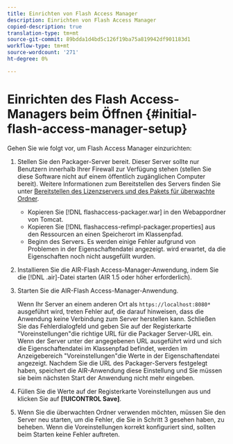 ```yaml
---
title: Einrichten von Flash Access Manager
description: Einrichten von Flash Access Manager
copied-description: true
translation-type: tm+mt
source-git-commit: 89bdda1d4bd5c126f19ba75a819942df901183d1
workflow-type: tm+mt
source-wordcount: '271'
ht-degree: 0%

---
```



# Einrichten des Flash Access-Managers beim Öffnen {#initial-flash-access-manager-setup}

Gehen Sie wie folgt vor, um Flash Access Manager einzurichten:

1. Stellen Sie den Packager-Server bereit. Dieser Server sollte nur Benutzern innerhalb Ihrer Firewall zur Verfügung stehen (stellen Sie diese Software nicht auf einem öffentlich zugänglichen Computer bereit). Weitere Informationen zum Bereitstellen des Servers finden Sie unter [Bereitstellen des Lizenzservers und des Pakets für überwachte Ordner](../../aaxs-reference-implementations/deploying-license-server-and-wfp/deploying-license-server-wfp-overview.md).

   * Kopieren Sie [!DNL flashaccess-packager.war] in den Webappordner von Tomcat.
   * Kopieren Sie [!DNL flashaccess-refimpl-packager.properties] aus den Ressourcen an einen Speicherort im Klassenpfad.
   * Beginn des Servers. Es werden einige Fehler aufgrund von Problemen in der Eigenschaftendatei angezeigt. wird erwartet, da die Eigenschaften noch nicht ausgefüllt wurden.

1. Installieren Sie die AIR-Flash Access-Manager-Anwendung, indem Sie die [!DNL .air]-Datei starten (AIR 1.5 oder höher erforderlich).
1. Starten Sie die AIR-Flash Access-Manager-Anwendung.

   Wenn Ihr Server an einem anderen Ort als `https://localhost:8080*` ausgeführt wird, treten Fehler auf, die darauf hinweisen, dass die Anwendung keine Verbindung zum Server herstellen kann. Schließen Sie das Fehlerdialogfeld und geben Sie auf der Registerkarte &quot;Voreinstellungen&quot;die richtige URL für die Packager Server-URL ein. Wenn der Server unter der angegebenen URL ausgeführt wird und sich die Eigenschaftendatei im Klassenpfad befindet, werden im Anzeigebereich &quot;Voreinstellungen&quot;die Werte in der Eigenschaftendatei angezeigt. Nachdem Sie die URL des Packager-Servers festgelegt haben, speichert die AIR-Anwendung diese Einstellung und Sie müssen sie beim nächsten Start der Anwendung nicht mehr eingeben.
1. Füllen Sie die Werte auf der Registerkarte Voreinstellungen aus und klicken Sie auf **[!UICONTROL Save]**.
1. Wenn Sie die überwachten Ordner verwenden möchten, müssen Sie den Server neu starten, um die Fehler, die Sie in Schritt 3 gesehen haben, zu beheben. Wenn die Voreinstellungen korrekt konfiguriert sind, sollten beim Starten keine Fehler auftreten.

